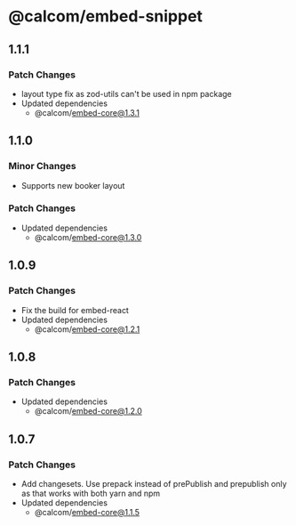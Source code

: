 # @calcom/embed-snippet

## 1.1.1

### Patch Changes

- layout type fix as zod-utils can't be used in npm package
- Updated dependencies
  - @calcom/embed-core@1.3.1

## 1.1.0

### Minor Changes

- Supports new booker layout

### Patch Changes

- Updated dependencies
  - @calcom/embed-core@1.3.0

## 1.0.9

### Patch Changes

- Fix the build for embed-react
- Updated dependencies
  - @calcom/embed-core@1.2.1

## 1.0.8

### Patch Changes

- Updated dependencies
  - @calcom/embed-core@1.2.0

## 1.0.7

### Patch Changes

- Add changesets. Use prepack instead of prePublish and prepublish only as that works with both yarn and npm
- Updated dependencies
  - @calcom/embed-core@1.1.5
